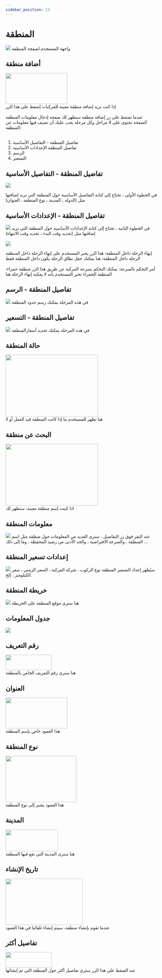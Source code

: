 ```yaml
---
sidebar_position: 13
---
```

# المنطقة

<img src="../img/Zone/zone1.png"/>
واجهة المستخدم لصفحة المنطقة

## أضافة منطقة
<img src="../img/Zone/zone10.png" width="200px" height= "100px"/><br/>
إذا كنت تريد إضافة منطقة معينة للمركبات إضغط على هذا الزر
<br/>
<br/>
عندما تضغط على زر إضافة منطقة ستظهر لك صفحة إدخال معلومات المنطقة <br/> 
الصفحة تحتوي على 4 مراحل وكل مرحلة يجب عليك أن تضيف فيها معلومات عن المنطقة:
<br/>
<br/>

1. تفاصيل المنطقة - التفاصيل الأساسية
2. تفاصيل المنطقة الإعدادات الأساسية
3. الرسم
4. التسعير

## تفاضيل المنطقة - التفاصيل الأساسية
<img src="../img/Zone/zone3.png"/>

في الخطوة الأولى ، تحتاج إلى كتابة التفاصيل الأساسية حول المنطقة التي تريد إضافتها مثل (الدولة ، المدينة ، نوع المنطقة ، العنوان)

## تفاصيل المنطقة - الإعدادات الأساسية
<img src="../img/Zone/zone2.png"/>
في الخطوة الثانية ، تحتاج إلى كتابة الإعدادات الأساسية حول المنطقة التي تريد إضافتها مثل (تحديد وقت البدء ، تحديد وقت الانتهاء)
<br/>
<br/>
<img src="../img/Zone/zone26.png"/>
<br/>

إنهاء الرحلة داخل المنطقة: هذا الزر يجبر المستخدم على إنهاء الرحلة داخل المنطقة<br/>
الرحلة داخل المنطقة: هنا يمكنك جعل نطاق الرحلة يكون داخل المنطقة فقط<br/>
<br/>أمر التحكم بالسرعة: يمكنك التحكم بسرعة المركبة عن طريق هذا الزر
منطقة حمراء: المنطقة الحمراء تخبر المستخدم بأنه لا يمكنه إنهاء الرحلة هنا<br/>

## تفاصيل المنطقة - الرسم
<img src="../img/Zone/zone6.png"/>
في هذه المرحلة يمكنك رسم حدود المنطقة

## تفاصيل المنطقة - التسعير
<img src="../img/Zone/zone7.png"/>
في هذه المرحلة يمكنك تحديد أسعارالمنطقة

## حالة المنطقة
<img src="../img/Zone/zone8.png" width="300px" height= "200px"/><br/>
هنا تظهر للمستخدم ما إذا كانت المنطقة قيد العمل أو لا

## البحث عن منطقة
<img src="../img/Zone/zone9.png" width="300px" height= "200px"/><br/>
اذا كتبت إسم منطقة معينة، ستظهر لك 

## معلومات المنطقة
<img src="../img/Zone/zone15.png"/>
عند النقر فوق زر التفاصيل ، سترى العديد من المعلومات حول منطقة مثل اسم المنطقة ، والسرعة الافتراضية ، والحد الأدنى من رصيد المحفظة ، وما إلى ذلك ...

## إعدادات تسعير المنطقة
<img src="../img/Zone/zone16.png"/>
سيُظهر إعداد التسعير المنطقة نوع الركوب ، شركة المركبة ، السعر الزمني ، سعر الكيلومتر ، إلخ.

## خريطة المنطقة
<img src="../img/Zone/zone17.png"/>
هنا سترى موقع المنطقة على الخريطة

## جدول المعلومات
<img src="../img/Zone/zone19.png"/>

## رقم التعريف
<img src="../img/Zone/zone20.png" width="150px" height= "50px"/><br/>
هنا سترى رقم التعريف الخاص بالمنطقة

## العنوان
<img src="../img/Zone/zone21.png" width="200px" height= "100px"/><br/>
هذا العمود خاص بإسم المنطقة

## نوع المنطقة
<img src="../img/Zone/zone22.png" width="230px" height= "150px"/><br/>
هذا العمود يشير إلى نوع المنطقة

## المدينة
<img src="../img/Zone/zone23.png" width="170px" height= "70px"/><br/>
هنا سترى المدينة التي تقع فيها المنطقة

## تاريخ الإنشاء
<img src="../img/Zone/zone24.png" width="250px" height= "150px"/><br/>
عندما تقوم بإنشاء منطقة، سيتم إنشاء تلقائيا في هذا العمود

## تفاصيل أكثر
<img src="../img/Zone/zone25.png" width="150px" height= "50px"/><br/>
عند الضغط على هذا الزر سترى تفاصيل أكثر حول المنطقة التي تم إنشائها